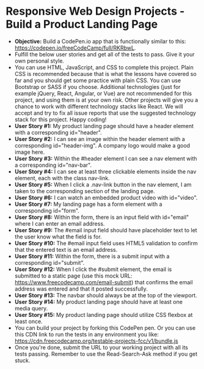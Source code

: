 # Responsive Web Design Projects - Build a Product Landing Page

* **Objective:** Build a CodePen.io app that is functionally similar to this: https://codepen.io/freeCodeCamp/full/RKRbwL.
* Fulfill the below user stories and get all of the tests to pass. Give it your own personal style.
* You can use HTML, JavaScript, and CSS to complete this project. Plain CSS is recommended because that is what the lessons have covered so far and you should get some practice with plain CSS. You can use Bootstrap or SASS if you choose. Additional technologies (just for example jQuery, React, Angular, or Vue) are not recommended for this project, and using them is at your own risk. Other projects will give you a chance to work with different technology stacks like React. We will accept and try to fix all issue reports that use the suggested technology stack for this project. Happy coding!
* **User Story #1:** My product landing page should have a header element with a corresponding id="header".
* **User Story #2:** I can see an image within the header element with a corresponding id="header-img". A company logo would make a good image here.
* **User Story #3:** Within the #header element I can see a nav element with a corresponding id="nav-bar".
* **User Story #4:** I can see at least three clickable elements inside the nav element, each with the class nav-link.
* **User Story #5:** When I click a .nav-link button in the nav element, I am taken to the corresponding section of the landing page.
* **User Story #6:** I can watch an embedded product video with id="video".
* **User Story #7:** My landing page has a form element with a corresponding id="form".
* **User Story #8:** Within the form, there is an input field with id="email" where I can enter an email address.
* **User Story #9:** The #email input field should have placeholder text to let the user know what the field is for.
* **User Story #10:** The #email input field uses HTML5 validation to confirm that the entered text is an email address.
* **User Story #11:** Within the form, there is a submit input with a corresponding id="submit".
* **User Story #12:** When I click the #submit element, the email is submitted to a static page (use this mock URL: https://www.freecodecamp.com/email-submit) that confirms the email address was entered and that it posted successfully.
* **User Story #13:** The navbar should always be at the top of the viewport.
* **User Story #14:** My product landing page should have at least one media query.
* **User Story #15:** My product landing page should utilize CSS flexbox at least once.
* You can build your project by forking this CodePen pen. Or you can use this CDN link to run the tests in any environment you like: https://cdn.freecodecamp.org/testable-projects-fcc/v1/bundle.js
* Once you're done, submit the URL to your working project with all its tests passing.
Remember to use the Read-Search-Ask method if you get stuck.